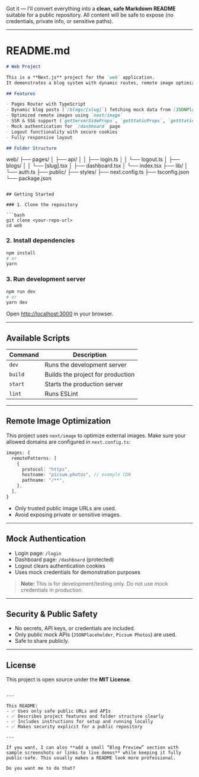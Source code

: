 Got it — I’ll convert everything into a **clean, safe Markdown README** suitable for a public repository. All content will be safe to expose (no credentials, private info, or sensitive paths).

---

# README.md

```markdown
# Web Project

This is a **Next.js** project for the `web` application.  
It demonstrates a blog system with dynamic routes, remote image optimization, and mock API integration.

## Features

- Pages Router with TypeScript
- Dynamic blog posts (`/blogs/[slug]`) fetching mock data from [JSONPlaceholder](https://jsonplaceholder.typicode.com/)
- Optimized remote images using `next/image`
- SSR & SSG support (`getServerSideProps`, `getStaticProps`, `getStaticPaths`)
- Mock authentication for `/dashboard` page
- Logout functionality with secure cookies
- Fully responsive layout

## Folder Structure

```

web/
├── pages/
│   ├── api/
│   │   ├── login.ts
│   │   └── logout.ts
│   ├── blogs/
│   │   └── \[slug].tsx
│   ├── dashboard.tsx
│   └── index.tsx
├── lib/
│   └── auth.ts
├── public/
├── styles/
├── next.config.ts
├── tsconfig.json
└── package.json

````

## Getting Started

### 1. Clone the repository

```bash
git clone <your-repo-url>
cd web
````

### 2. Install dependencies

```bash
npm install
# or
yarn
```

### 3. Run development server

```bash
npm run dev
# or
yarn dev
```

Open [http://localhost:3000](http://localhost:3000) in your browser.

---

## Available Scripts

| Command | Description                       |
| ------- | --------------------------------- |
| `dev`   | Runs the development server       |
| `build` | Builds the project for production |
| `start` | Starts the production server      |
| `lint`  | Runs ESLint                       |

---

## Remote Image Optimization

This project uses `next/image` to optimize external images.
Make sure your allowed domains are configured in `next.config.ts`:

```ts
images: {
  remotePatterns: [
    {
      protocol: "https",
      hostname: "picsum.photos", // example CDN
      pathname: "/**",
    },
  ],
}
```

* Only trusted public image URLs are used.
* Avoid exposing private or sensitive images.

---

## Mock Authentication

* Login page: `/login`
* Dashboard page: `/dashboard` (protected)
* Logout clears authentication cookies
* Uses mock credentials for demonstration purposes

> **Note:** This is for development/testing only. Do not use mock credentials in production.

---

## Security & Public Safety

* No secrets, API keys, or credentials are included.
* Only public mock APIs (`JSONPlaceholder`, `Picsum Photos`) are used.
* Safe to share publicly.

---

## License

This project is open source under the **MIT License**.

```

---

This README:  
- ✅ Uses only safe public URLs and APIs  
- ✅ Describes project features and folder structure clearly  
- ✅ Includes instructions for setup and running locally  
- ✅ Makes security explicit for a public repository  

---

If you want, I can also **add a small “Blog Preview” section with sample screenshots or links to live demos** while keeping it fully public-safe. This usually makes a README look more professional.  

Do you want me to do that?
```
